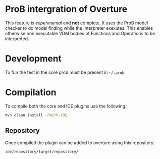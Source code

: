 # ProB intergration of Overture
This feature is *experimental* and **not** complete. It uses the ProB model checker to do model finding while the interpreter exexutes. This enables otherwise non executable VDM bodies of Functions and Operations to be interpreted.


# Development

To fun the test in the core prob must be present in `~/.prob`


# Compilation

To compile both the core and IDE plugins use the following:

```bash
mvn clean install -PWith-IDE
```


## Repository

Once compiled the plugin can be added to overture using this repository:

```
ide/repository/target/repository/
```

